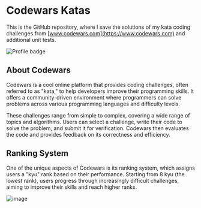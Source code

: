 # Codewars Katas

This is the GitHub repository, where I save the solutions of my kata coding challenges from [www.codewars.com](https://www.codewars.com) and additional unit tests.

![Profile badge](https://www.codewars.com/users/Philippovitsch/badges/large)

## About Codewars

Codewars is a cool online platform that provides coding challenges, often referred to as "kata," to help developers improve their programming skills. It offers a community-driven environment where programmers can solve problems across various programming languages and difficulty levels.

These challenges range from simple to complex, covering a wide range of topics and algorithms. Users can select a challenge, write their code to solve the problem, and submit it for verification. Codewars then evaluates the code and provides feedback on its correctness and efficiency.

## Ranking System

One of the unique aspects of Codewars is its ranking system, which assigns users a "kyu" rank based on their performance. Starting from 8 kyu (the lowest rank), users progress through increasingly difficult challenges, aiming to improve their skills and reach higher ranks.

![image](https://github.com/Philippovitsch/katas/assets/16825493/289ed8c0-c84e-4899-9963-f92153a04b0c)
